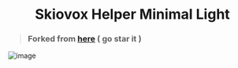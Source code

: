 <h1 align="center"> Skiovox Helper Minimal Light </h1>

> ### Forked from [here](https://github.com/bypassiwastaken/skiovox-helper) ( go star it )

![image](https://github.com/cloudirector/skiovox-helper/assets/143876484/586c338a-db6d-4d1e-9db7-c701869648aa)
